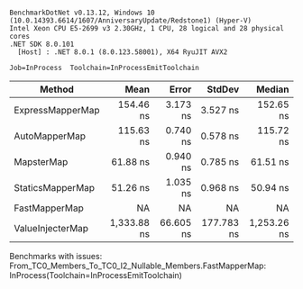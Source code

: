 ```

BenchmarkDotNet v0.13.12, Windows 10 (10.0.14393.6614/1607/AnniversaryUpdate/Redstone1) (Hyper-V)
Intel Xeon CPU E5-2699 v3 2.30GHz, 1 CPU, 28 logical and 28 physical cores
.NET SDK 8.0.101
  [Host] : .NET 8.0.1 (8.0.123.58001), X64 RyuJIT AVX2

Job=InProcess  Toolchain=InProcessEmitToolchain  

```
| Method           | Mean        | Error     | StdDev     | Median      |
|----------------- |------------:|----------:|-----------:|------------:|
| ExpressMapperMap |   154.46 ns |  3.173 ns |   3.527 ns |   152.65 ns |
| AutoMapperMap    |   115.63 ns |  0.740 ns |   0.578 ns |   115.72 ns |
| MapsterMap       |    61.88 ns |  0.940 ns |   0.785 ns |    61.51 ns |
| StaticsMapperMap |    51.26 ns |  1.035 ns |   0.968 ns |    50.94 ns |
| FastMapperMap    |          NA |        NA |         NA |          NA |
| ValueInjecterMap | 1,333.88 ns | 66.605 ns | 177.783 ns | 1,253.26 ns |

Benchmarks with issues:
  From_TC0_Members_To_TC0_I2_Nullable_Members.FastMapperMap: InProcess(Toolchain=InProcessEmitToolchain)
